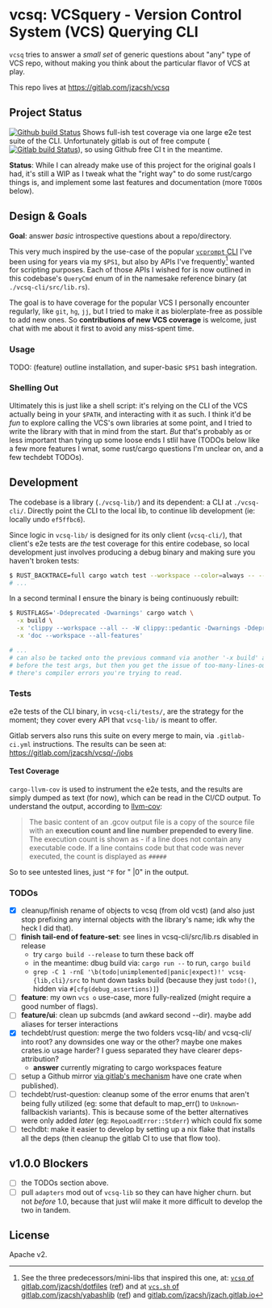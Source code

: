 # vcsq: VCSquery - Version Control System (VCS) Querying CLI

`vcsq` tries to answer a _small set_ of generic questions about "any" type of
VCS repo, without making you think about the particular flavor of VCS at play.

This repo lives at <https://gitlab.com/jzacsh/vcsq>

## Project Status

 [![Github build Status][github_ci_badge]][github_ci_dash] Shows full-ish test
 coverage via one large e2e test suite of the CLI. Unfortunately gitlab is out
 of free compute ([![Gitlab build Status][gitlab_ci_badge]][gitlab_ci_dash]), so
 using Github free CI t in the meantime.

**Status**: While I can already make use of this project for the original goals
I had, it's still a WIP as I tweak what the "right way" to do some rust/cargo
things is, and implement some last features and documentation (more `TODO`s
below).

## Design & Goals

**Goal**: answer _basic_ introspective questions about a repo/directory.

This very much inspired by the use-case of the popular [`vcprompt`
CLI][vcprompt] I've been using for years via my `$PS1`, but also by APIs I've
frequently[^freq] wanted for scripting purposes. Each of those APIs I wished for
is now outlined in this codebase's `QueryCmd` enum of in the namesake
reference binary (at `./vcsq-cli/src/lib.rs`).

The goal is to have coverage for the popular VCS I personally encounter
regularly, like `git`, `hg`, `jj`, but I tried to make it as biolerplate-free as
possible to add new ones. So **contributions of new VCS coverage** is welcome,
just chat with me about it first to avoid any miss-spent time.

### Usage

TODO: (feature) outline installation, and super-basic `$PS1` bash integration.

### Shelling Out

Ultimately this is just like a shell script: it's relying on the CLI of the VCS
actually being in your `$PATH`, and interacting with it as such. I think it'd be
_fun_ to explore calling the VCS's own libraries at some point, and I tried to
write the library with that in mind from the start. _But_ that's probably as or
less important than tying up some loose ends I stlil have (TODOs below like a
few more features I wnat, some rust/cargo questions I'm unclear on, and a few
techdebt TODOs).

## Development

The codebase is a library (`./vcsq-lib/`) and its dependent: a CLI at
`./vcsq-cli/`. Directly point the CLI to the local lib, to continue lib
development (ie: locally undo `ef5ffbc6`).

Since logic in `vcsq-lib/` is designed for its only client (`vcsq-cli/`), that
client's e2e tests are _the_ test coverage for this entire codebase, so local
development just involves producing a debug binary and making sure you haven't
broken tests:

```sh
$ RUST_BACKTRACE=full cargo watch test --workspace --color=always -- --nocapture
# ...
```

In a second terminal I ensure the binary is being continuously rebuilt:

```sh
$ RUSTFLAGS='-Ddeprecated -Dwarnings' cargo watch \
  -x build \
  -x 'clippy --workspace --all -- -W clippy::pedantic -Dwarnings -Ddeprecated' \
  -x 'doc --workspace --all-features'

# ...
# can also be tacked onto the previous command via another '-x build' arg at the
# before the test args, but then you get the issue of too-many-lines-output when
# there's compiler errors you're trying to read.
```

### Tests

e2e tests of the CLI binary, in `vcsq-cli/tests/`, are the strategy for the moment;
they cover every API that `vcsq-lib/` is meant to offer.

Gitlab servers also runs this suite on every merge to main, via `.gitlab-ci.yml`
instructions. The results can be seen at:
<https://gitlab.com/jzacsh/vcsq/-/jobs>

#### Test Coverage

`cargo-llvm-cov` is used to instrument the e2e tests, and the results are simply
dumped as text (for now), which can be read in the CI/CD output. To understand
the output, according to [llvm-cov][manLlvmCovDesc]:

> The basic content of an .gcov output file is a copy of the source file with an
> **execution count and line number prepended to every line**. The execution
> count is shown as - if a line does not contain any executable code. If a line
> contains code but that code was never executed, the count is displayed as
> `#####`

So to see untested lines, just `^F` for " |0" in the output.

[manLlvmCovDesc]: https://manpages.debian.org/bookworm/llvm/llvm-cov.1.en.html#GCOV_COMMAND

### TODOs

- [x] cleanup/finish rename of objects to vcsq (from old vcst) (and also just
  stop prefixing any internal objects with the library's name; idk why the heck
  I did that).
- [ ] **finish tail-end of feature-set**: see lines in vcsq-cli/src/lib.rs
  disabled in release
  - try `cargo build --release` to turn these back off
  - in the meantime: dbug build via: `cargo run --` to run, `cargo build`
  - `grep -C 1 -rnE '\b(todo|unimplemented|panic|expect)!' vcsq-{lib,cli}/src` to
  hunt down tasks build (because they just `todo!()`, hidden via
  `#[cfg(debug_assertions)]`)
- [ ] **feature**: my own `vcs o` use-case, more fully-realized (might require a
  good number of flags).
- [ ] **feature/ui**: clean up subcmds (and awkard second --dir). maybe add
  aliases for terser interactions
- [x] techdebt/rust question: merge the two folders vcsq-lib/ and vcsq-cli/ into
  root? any downsides one way or the other? maybe one makes crates.io usage
  harder? I guess separated they have clearer deps-attribution?
  - **answer** currently migrating to cargo workspaces feature
- [ ] setup a Github mirror [via gitlab's mechanism][gLabToGhubMirror]
  have one crate when published).
- [ ] techdebt/rust-question: cleanup some of the error enums that aren't being
  fully utilized (eg: some that default to map_err() to `Unknown`-fallbackish
  variants). This is because some of the better alternatives were only added
  _later_ (eg: `RepoLoadError::Stderr`) which could fix some
- [ ] techdbt: make it easier to develop by setting up a nix flake that installs
  all the deps (then cleanup the gitlab CI to use that flow too).

## v1.0.0 Blockers

- [ ] the TODOs section above.
- [ ] pull `adapters` mod out of `vcsq-lib` so they can have higher churn. but
  not _before_ 1.0, because that just wlil make it more difficult to develop the
  two in tandem.

[^freq]:
    See the three predecessors/mini-libs that inspired this one, at:
    [`vcsq` of gitlab.com/jzacsh/dotfiles][dotsVcsq] ([ref][dotsVcsq_ref]) and at
    [`vcs.sh` of gitlab.com/jzacsh/yabashlib][yblibVcs] ([ref][yblibVcs_ref]) and
    [gitlab.com/jzacsh/jzach.gitlab.io][wwwVcsts]

[gLabToGhubMirror]: https://docs.gitlab.com/ee/user/project/repository/mirror/push.html#set-up-a-push-mirror-from-gitlab-to-github
[yblibVcs]: https://gitlab.com/jzacsh/yabashlib/-/blob/main/src/vcs.sh
[yblibVcs_ref]: https://gitlab.com/jzacsh/yabashlib/-/blob/dd838fc3b32a66fe2ec95fb85a5e9aa67280fee9/src/vcs.sh
[dotsVcsq]: https://gitlab.com/jzacsh/dotfiles/-/blob/main/bin/lib/vcsq
[dotsVcsq_ref]: https://gitlab.com/jzacsh/dotfiles/-/blob/2543adf4a6d4fcf946d0fda2c70658f72739a250/bin/lib/vcsq
[wwwVcsts]: https://gitlab.com/jzacsh/jzacsh.gitlab.io/-/blob/fix-jj-usage-vcslib-refactoring/src/bin/vcslib.ts?ref_type=heads
[gitlab_ci_badge]: https://gitlab.com/jzacsh/vcsq/badges/main/pipeline.svg
[gitlab_ci_dash]: https://gitlab.com/jzacsh/vcsq/-/jobs
[github_ci_badge]: https://github.com/jzacsh/vcsq/actions/workflows/ci.yml/badge.svg
[github_ci_dash]: https://github.com/jzacsh/vcsq/actions
[vcprompt]: http://vc.gerg.ca/hg/vcprompt

## License

Apache v2.

